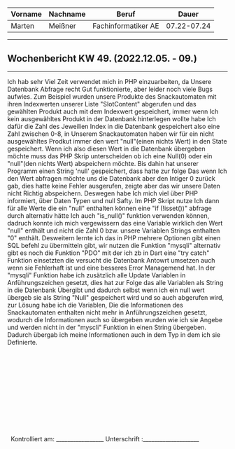 #

| Vorname | Nachname | Beruf | Dauer |
|---|---|---|---|
|Marten| Meißner|Fachinformatiker AE|07.22-07.24|
---

## Wochenbericht KW 49.  (2022.12.05. - 09.)

---
Ich hab sehr Viel Zeit verwendet mich in PHP einzuarbeiten, da Unsere Datenbank Abfrage recht Gut funktionierte, aber leider noch viele Bugs aufwies.
Zum Beispiel wurden unsere Produkte des Snackautomaten mit ihren Indexwerten unserer Liste "SlotContent" abgerufen und das gewählten Produkt auch mit dem Indexwert gespeichert, immer wenn Ich kein ausgewähltes Produkt in der Datenbank hinterlegen wollte habe Ich dafür die Zahl des Jeweilien Index in die Datenbank gespeichert also eine Zahl zwischen 0-8, in Unserem Snackautomaten haben wir für ein nicht ausgewähltes Prodkut immer den wert "null"(einen nichts Wert) in den State gespeichert.
Wenn ich also diesen Wert in die Datenbank übergeben möchte muss das PHP Skrip unterscheiden ob ich eine Null(0) oder ein "null"(den nichts Wert) abspeichern möchte.
Bis dahin hat unserer Programm einen String 'null' gespeichert, dass hatte zur folge Das wenn Ich den Wert abfragen möchte uns die Datenbank aber den Intiger 0 zurück gab, dies hatte keine Fehler ausgerufen, zeigte aber das wir unsere Daten nicht Richtig abspeichern.
Deswegen habe Ich mich viel über PHP informiert, über Daten Typen und null Safty.
Im PHP Skript nutze Ich dann für alle Werte die ein "null" enthalten können eine "if (!isset())" abfrage durch alternativ hätte Ich auch "is_null()" funktion verwenden können, dadruch konnte ich mich vergewissern das eine Variable wirklich den Wert "null" enthält und nicht die Zahl 0 bzw. unsere Variablen Strings enthalten "0" enthält.
Desweitern lernte ich das in PHP mehrere Optionen gibt einen SQL befehl zu übermitteln gibt, wir nutzen die Funktion "mysqli" alternativ gibt es noch die Funktion "PDO" mit der ich zb in Dart eine "try catch" Funktion einsetzten die versucht die Datenbank Antowrt umsetzen auch wenn sie Fehlerhaft ist und eine besseres Error Managemend hat.
In der "mysqli" Funktion habe ich zusätzlich alle Update Variablen in Anführungszeichen gesetzt, dies hat zur Folge das alle Variablen als String in die Datenbank Übergibt und dadurch selbst wenn ich ein null wert übergeb sie als String "Null" gespeichert wird und so auch abgerufen wird, zur Lösung habe ich die Variablen, Die die Informationen des Snackautomaten enthalten nicht mehr in Anführungszeichen gesetzt, wodurch die Informationen auch so übergeben wurden wie ich sie Angebe und werden nicht in der "myscli" Funktion in einen String übergeben.
Dadurch übergab ich meine Informationen auch in dem Typ in dem ich sie Definierte.
&nbsp;
\
\
\
\
\
\
\
\
\
\
\
\
\
&nbsp;
Kontrolliert am: _________________ Unterschrift  :____________________

